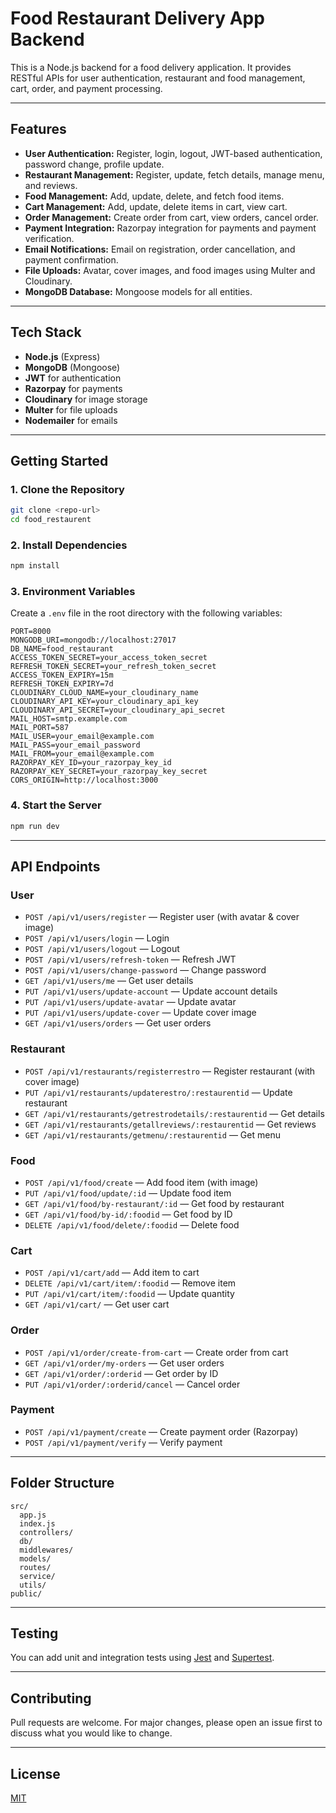 # Food Restaurant Delivery App Backend

This is a Node.js backend for a food delivery application. It provides RESTful APIs for user authentication, restaurant and food management, cart, order, and payment processing.

---

## Features

- **User Authentication:** Register, login, logout, JWT-based authentication, password change, profile update.
- **Restaurant Management:** Register, update, fetch details, manage menu, and reviews.
- **Food Management:** Add, update, delete, and fetch food items.
- **Cart Management:** Add, update, delete items in cart, view cart.
- **Order Management:** Create order from cart, view orders, cancel order.
- **Payment Integration:** Razorpay integration for payments and payment verification.
- **Email Notifications:** Email on registration, order cancellation, and payment confirmation.
- **File Uploads:** Avatar, cover images, and food images using Multer and Cloudinary.
- **MongoDB Database:** Mongoose models for all entities.

---

## Tech Stack

- **Node.js** (Express)
- **MongoDB** (Mongoose)
- **JWT** for authentication
- **Razorpay** for payments
- **Cloudinary** for image storage
- **Multer** for file uploads
- **Nodemailer** for emails

---

## Getting Started

### 1. Clone the Repository

```bash
git clone <repo-url>
cd food_restaurent
```

### 2. Install Dependencies

```bash
npm install
```

### 3. Environment Variables

Create a `.env` file in the root directory with the following variables:

```
PORT=8000
MONGODB_URI=mongodb://localhost:27017
DB_NAME=food_restaurant
ACCESS_TOKEN_SECRET=your_access_token_secret
REFRESH_TOKEN_SECRET=your_refresh_token_secret
ACCESS_TOKEN_EXPIRY=15m
REFRESH_TOKEN_EXPIRY=7d
CLOUDINARY_CLOUD_NAME=your_cloudinary_name
CLOUDINARY_API_KEY=your_cloudinary_api_key
CLOUDINARY_API_SECRET=your_cloudinary_api_secret
MAIL_HOST=smtp.example.com
MAIL_PORT=587
MAIL_USER=your_email@example.com
MAIL_PASS=your_email_password
MAIL_FROM=your_email@example.com
RAZORPAY_KEY_ID=your_razorpay_key_id
RAZORPAY_KEY_SECRET=your_razorpay_key_secret
CORS_ORIGIN=http://localhost:3000
```

### 4. Start the Server

```bash
npm run dev
```

---

## API Endpoints

### User

- `POST /api/v1/users/register` — Register user (with avatar & cover image)
- `POST /api/v1/users/login` — Login
- `POST /api/v1/users/logout` — Logout
- `POST /api/v1/users/refresh-token` — Refresh JWT
- `POST /api/v1/users/change-password` — Change password
- `GET /api/v1/users/me` — Get user details
- `PUT /api/v1/users/update-account` — Update account details
- `PUT /api/v1/users/update-avatar` — Update avatar
- `PUT /api/v1/users/update-cover` — Update cover image
- `GET /api/v1/users/orders` — Get user orders

### Restaurant

- `POST /api/v1/restaurants/registerrestro` — Register restaurant (with cover image)
- `PUT /api/v1/restaurants/updaterestro/:restaurentid` — Update restaurant
- `GET /api/v1/restaurants/getrestrodetails/:restaurentid` — Get details
- `GET /api/v1/restaurants/getallreviews/:restaurentid` — Get reviews
- `GET /api/v1/restaurants/getmenu/:restaurentid` — Get menu

### Food

- `POST /api/v1/food/create` — Add food item (with image)
- `PUT /api/v1/food/update/:id` — Update food item
- `GET /api/v1/food/by-restaurant/:id` — Get food by restaurant
- `GET /api/v1/food/by-id/:foodid` — Get food by ID
- `DELETE /api/v1/food/delete/:foodid` — Delete food

### Cart

- `POST /api/v1/cart/add` — Add item to cart
- `DELETE /api/v1/cart/item/:foodid` — Remove item
- `PUT /api/v1/cart/item/:foodid` — Update quantity
- `GET /api/v1/cart/` — Get user cart

### Order

- `POST /api/v1/order/create-from-cart` — Create order from cart
- `GET /api/v1/order/my-orders` — Get user orders
- `GET /api/v1/order/:orderid` — Get order by ID
- `PUT /api/v1/order/:orderid/cancel` — Cancel order

### Payment

- `POST /api/v1/payment/create` — Create payment order (Razorpay)
- `POST /api/v1/payment/verify` — Verify payment

---

## Folder Structure

```
src/
  app.js
  index.js
  controllers/
  db/
  middlewares/
  models/
  routes/
  service/
  utils/
public/
```

---

## Testing

You can add unit and integration tests using [Jest](https://jestjs.io/) and [Supertest](https://github.com/ladjs/supertest).

---

## Contributing

Pull requests are welcome. For major changes, please open an issue first to discuss what you would like to change.

---

## License

[MIT](LICENSE)
